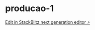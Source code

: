 # producao-1

[Edit in StackBlitz next generation editor ⚡️](https://stackblitz.com/~/github.com/suaimp/producao-1)